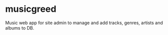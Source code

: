 # musicgreed
Music web app for site admin to manage and add tracks, genres, artists and albums to DB.
